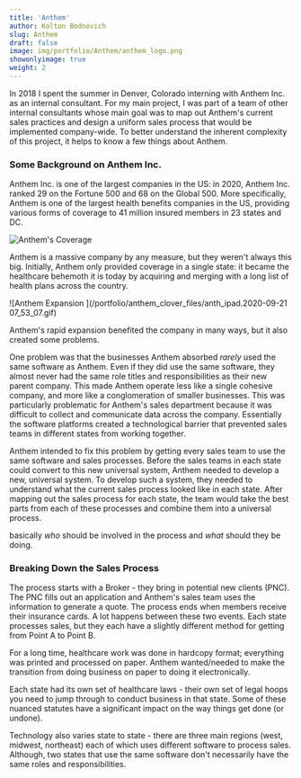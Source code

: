 ```yaml
---
title: 'Anthem'
author: Kolton Bodnovich
slug: Anthem
draft: false
image: img/portfolio/Anthem/anthem_logo.png
showonlyimage: true
weight: 2
---
```

In 2018 I spent the summer in Denver, Colorado interning with Anthem Inc. as an internal consultant. For my main project, I was part of a team of other internal consultants whose main goal was to map out Anthem's current sales practices and design a uniform sales process that would be implemented company-wide. To better understand the inherent complexity of this project, it helps to know a few things about Anthem.

### Some Background on Anthem Inc.

Anthem Inc. is one of the largest companies in the US: in 2020, Anthem Inc. ranked 29 on the Fortune 500 and 68 on the Global 500. More specifically, Anthem is one of the largest health benefits companies in the US, providing various forms of coverage to 41 million insured members in 23 states and DC.

![Anthem's Coverage](/portfolio/anthem_clover_files/anthem_coverage.jpg)

Anthem is a massive company by any measure, but they weren't always this big. Initially, Anthem only provided coverage in a single state: it became the healthcare behemoth it is today by acquiring and merging with a long list of health plans across the country.

![Anthem Expansion ](/portfolio/anthem_clover_files/anth_ipad.2020-09-21 07_53_07.gif)

Anthem's rapid expansion benefited the company in many ways, but it also created some problems.

One problem was that the businesses Anthem absorbed *rarely* used the same software as Anthem. Even if they did use the same software, they almost never had the same role titles and responsibilities as their new parent company. This made Anthem operate less like a single cohesive company, and more like a conglomeration of smaller businesses. This was particularly problematic for Anthem's sales department because it was difficult to collect and communicate data across the company. Essentially the software platforms created a technological barrier that prevented sales teams in different states from working together.

Anthem intended to fix this problem by getting every sales team to use the same software and sales processes. Before the sales teams in each state could convert to this new universal system, Anthem needed to develop a new, universal system. To develop such a system, they needed to understand what the current sales process looked like in each state. After mapping out the sales process for each state, the team would take the best parts from each of these processes and combine them into a universal process.

 basically *who* should be involved in the process and *what* should they be doing.

### Breaking Down the Sales Process

The process starts with a Broker - they bring in potential new clients (PNC). The PNC fills out an application and Anthem's sales team uses the information to generate a quote. The process ends when members receive their insurance cards. A lot happens between these two events. Each state processes sales, but they each have a slightly different method for getting from Point A to Point B. 

For a long time, healthcare work was done in hardcopy format; everything was printed and processed on paper. Anthem wanted/needed to make the transition from doing business on paper to  doing it electronically.

Each state had its own set of healthcare laws - their own set of legal hoops you need to jump through to conduct business in that state. Some of these nuanced statutes have a significant impact on the way things get done (or undone).

Technology also varies state to state - there are three main regions (west, midwest, northeast) each of which uses different software to process sales. Although, two states that use the same software don't necessarily have the same roles and responsibilities.  
